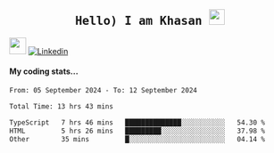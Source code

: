 <h2 align='center'><samp><strong>Hello) I am Khasan <img src="https://media.giphy.com/media/hvRJCLFzcasrR4ia7z/giphy.gif" width="28px" height="28px"></strong></samp></h2>

<img src="https://media.giphy.com/media/WUlplcMpOCEmTGBtBW/giphy.gif" width="30"> [![Linkedin](https://img.shields.io/badge/LinkedIn-Khasan%20Rashidov-blue?logo=Linkedin&logoColor=blue&labelColor=black&style=flat-square)](https://www.linkedin.com/in/khasanr)  

#### My coding stats...
<!--START_SECTION:waka-->

```txt
From: 05 September 2024 - To: 12 September 2024

Total Time: 13 hrs 43 mins

TypeScript   7 hrs 46 mins   ██████████████░░░░░░░░░░░   54.30 %
HTML         5 hrs 26 mins   █████████░░░░░░░░░░░░░░░░   37.98 %
Other        35 mins         █░░░░░░░░░░░░░░░░░░░░░░░░   04.14 %
```

<!--END_SECTION:waka-->

<!---
khasanrashidov/khasanrashidov is a ✨ special ✨ repository because its `README.md` (this file) appears on your GitHub profile.
You can click the Preview link to take a look at your changes.
--->

